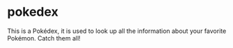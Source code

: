# pokedex
 This is a Pokédex, it is used to look up all the information about your favorite Pokémon. Catch them all!

